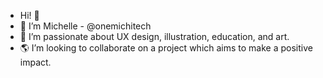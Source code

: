 - Hi! 🤠
- 👋 I’m Michelle - @onemichitech 
- 👀 I’m passionate about UX design, illustration, education, and art.
- 🌎 I’m looking to collaborate on a project which aims to make a positive impact.

<!---
onemichitech/onemichitech is a ✨ special ✨ repository because its `README.md` (this file) appears on your GitHub profile.
You can click the Preview link to take a look at your changes.
--->
